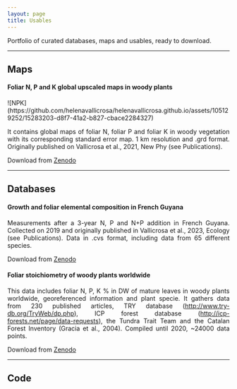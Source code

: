 ```yaml
---
layout: page
title: Usables
---
```

<style>body {text-align: justify}</style>

Portfolio of curated databases, maps and usables, ready to download.

---

## Maps

#### Foliar N, P and K global upscaled maps in woody plants
<p style="text-align: justify"> 
![NPK](https://github.com/helenavallicrosa/helenavallicrosa.github.io/assets/105129252/15283203-d8f7-41a2-b827-cbace2284327)

It contains global maps of foliar N, foliar P and foliar K in woody vegetation with its corresponding standard error map. 1 km resolution and .grd format. Originally published on Vallicrosa et al., 2021, New Phy (see Publications). </p>
</div>

Download from [Zenodo](https://zenodo.org/records/7825970)

---

## Databases

#### Growth and foliar elemental composition in French Guyana
Measurements after a 3-year N, P and N+P addition in French Guyana. Collected on 2019 and originally published in Vallicrosa et al., 2023, Ecology (see Publications). Data in .cvs format, including data from 65 different species.

Download from [Zenodo](https://zenodo.org/records/7781944)

#### Foliar stoichiometry of woody plants worldwide
This data includes foliar N, P, K % in DW of mature leaves in woody plants worldwide, georeferenced information and plant specie. It gathers data from 230 published articles, TRY database (http://www.try-db.org/TryWeb/dp.php), ICP forest database (http://icp-forests.net/page/data-requests), the Tundra Trait Team and the Catalan Forest Inventory (Gracia et al., 2004). Compiled until 2020, ~24000 data points.

Download from [Zenodo](https://zenodo.org/records/4317501)

---

## Code 
